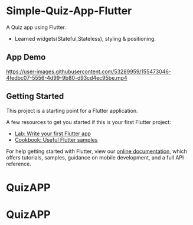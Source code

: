 # Simple-Quiz-App-Flutter
A Quiz app using Flutter.

- Learned widgets(Stateful,Stateless), styling & positioning.

## App Demo
https://user-images.githubusercontent.com/53289959/155473046-4fedbc07-5556-4d99-9b80-d93cd4ec95be.mp4

## Getting Started

This project is a starting point for a Flutter application.

A few resources to get you started if this is your first Flutter project:

- [Lab: Write your first Flutter app](https://flutter.dev/docs/get-started/codelab)
- [Cookbook: Useful Flutter samples](https://flutter.dev/docs/cookbook)

For help getting started with Flutter, view our
[online documentation](https://flutter.dev/docs), which offers tutorials,
samples, guidance on mobile development, and a full API reference.
# QuizAPP
# QuizAPP
